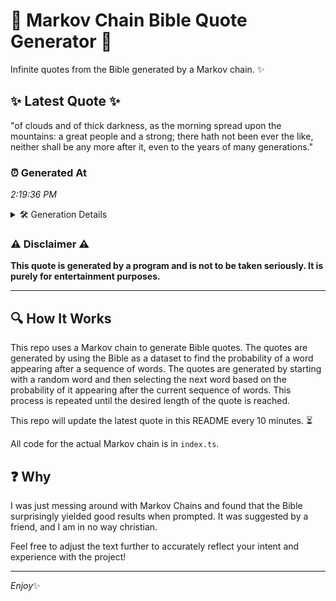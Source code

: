 # 📖 Markov Chain Bible Quote Generator 📖

Infinite quotes from the Bible generated by a Markov chain. ✨

## ✨ Latest Quote ✨
"of clouds and of thick darkness, as the morning spread upon the mountains: a great people and a strong; there hath not been ever the like, neither shall be any more after it, even to the years of many generations."

### ⏰ Generated At
*2:19:36 PM*

<details>
    <summary>🛠️ Generation Details</summary>
    <p>
        <strong>🌱 Seed:</strong> of<br>
        <strong>🔄 Iterations:</strong> 39<br>
        <strong>📜 Context History:</strong><br>[ of ]: clouds<br>[ of, clouds ]: and<br>[ of, clouds, and ]: of<br>[ of, clouds, and, of ]: thick<br>[ of, clouds, and, of, thick ]: darkness,<br>[ of, clouds, and, of, thick, darkness, ]: as<br>[ clouds, and, of, thick, darkness,, as ]: the<br>[ and, of, thick, darkness,, as, the ]: morning<br>[ of, thick, darkness,, as, the, morning ]: spread<br>[ thick, darkness,, as, the, morning, spread ]: upon<br>[ darkness,, as, the, morning, spread, upon ]: the<br>[ as, the, morning, spread, upon, the ]: mountains:<br>[ the, morning, spread, upon, the, mountains: ]: a<br>[ morning, spread, upon, the, mountains:, a ]: great<br>[ spread, upon, the, mountains:, a, great ]: people<br>[ upon, the, mountains:, a, great, people ]: and<br>[ the, mountains:, a, great, people, and ]: a<br>[ mountains:, a, great, people, and, a ]: strong;<br>[ a, great, people, and, a, strong; ]: there<br>[ great, people, and, a, strong;, there ]: hath<br>[ people, and, a, strong;, there, hath ]: not<br>[ and, a, strong;, there, hath, not ]: been<br>[ a, strong;, there, hath, not, been ]: ever<br>[ strong;, there, hath, not, been, ever ]: the<br>[ there, hath, not, been, ever, the ]: like,<br>[ hath, not, been, ever, the, like, ]: neither<br>[ not, been, ever, the, like,, neither ]: shall<br>[ been, ever, the, like,, neither, shall ]: be<br>[ ever, the, like,, neither, shall, be ]: any<br>[ the, like,, neither, shall, be, any ]: more<br>[ like,, neither, shall, be, any, more ]: after<br>[ neither, shall, be, any, more, after ]: it,<br>[ shall, be, any, more, after, it, ]: even<br>[ be, any, more, after, it,, even ]: to<br>[ any, more, after, it,, even, to ]: the<br>[ more, after, it,, even, to, the ]: years<br>[ after, it,, even, to, the, years ]: of<br>[ it,, even, to, the, years, of ]: many<br>[ even, to, the, years, of, many ]: generations.<br>
    </p>
</details>

### ⚠️ Disclaimer ⚠️
**This quote is generated by a program and is not to be taken seriously. It is purely for entertainment purposes.**

---

## 🔍 How It Works

This repo uses a Markov chain to generate Bible quotes. The quotes are generated by using the Bible as a dataset to find the probability of a word appearing after a sequence of words. The quotes are generated by starting with a random word and then selecting the next word based on the probability of it appearing after the current sequence of words. This process is repeated until the desired length of the quote is reached.

This repo will update the latest quote in this README every 10 minutes. ⏳

All code for the actual Markov chain is in `index.ts`.

## ❓ Why

I was just messing around with Markov Chains and found that the Bible surprisingly yielded good results when prompted. 
It was suggested by a friend, and I am in no way christian.

Feel free to adjust the text further to accurately reflect your intent and experience with the project!

---

*Enjoy*✨
